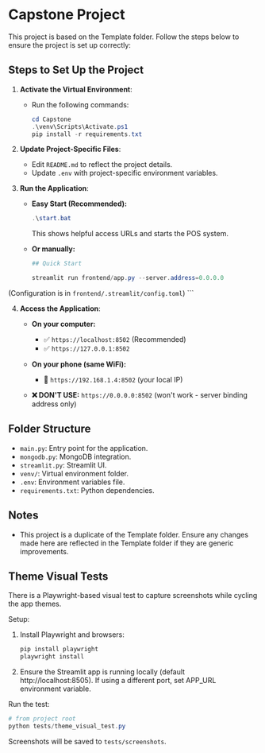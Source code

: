 # Capstone Project

This project is based on the Template folder. Follow the steps below to ensure the project is set up correctly:

## Steps to Set Up the Project

1. **Activate the Virtual Environment**:
   - Run the following commands:
     ```powershell
     cd Capstone
     .\venv\Scripts\Activate.ps1
     pip install -r requirements.txt
     ```

2. **Update Project-Specific Files**:
   - Edit `README.md` to reflect the project details.
   - Update `.env` with project-specific environment variables.

3. **Run the Application**:
   - **Easy Start (Recommended):**
     ```powershell
     .\start.bat
     ```
     This shows helpful access URLs and starts the POS system.
   
   - **Or manually:**
     ```powershell
     ## Quick Start

     streamlit run frontend/app.py --server.address=0.0.0.0

(Configuration is in `frontend/.streamlit/config.toml`)
     ```

4. **Access the Application**:
   - **On your computer:**
     - ✅ `https://localhost:8502` (Recommended)
     - ✅ `https://127.0.0.1:8502`
   
   - **On your phone (same WiFi):**
     - 📱 `https://192.168.1.4:8502` (your local IP)
   
   - **❌ DON'T USE:** `https://0.0.0.0:8502` (won't work - server binding address only)

## Folder Structure

- `main.py`: Entry point for the application.
- `mongodb.py`: MongoDB integration.
- `streamlit.py`: Streamlit UI.
- `venv/`: Virtual environment folder.
- `.env`: Environment variables file.
- `requirements.txt`: Python dependencies.

## Notes

- This project is a duplicate of the Template folder. Ensure any changes made here are reflected in the Template folder if they are generic improvements.

## Theme Visual Tests

There is a Playwright-based visual test to capture screenshots while cycling the app themes.

Setup:

1. Install Playwright and browsers:

   ```powershell
   pip install playwright
   playwright install
   ```

2. Ensure the Streamlit app is running locally (default http://localhost:8505). If using a different port, set APP_URL environment variable.

Run the test:

```powershell
# from project root
python tests/theme_visual_test.py
``` 

Screenshots will be saved to `tests/screenshots`.